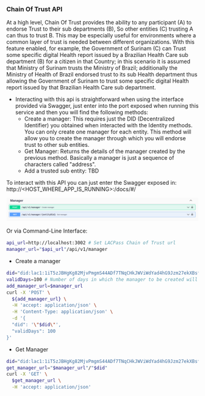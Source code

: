 ### Chain Of Trust API

At a high level, Chain Of Trust provides the ability to any participant (A) to endorse Trust to their sub departments (B), So other entities (C) trusting A can thus to trust B. This may be especially useful for environments where a common layer of trust is needed between different organizations. With this feature enabled, for example, the Government of Surinam (C) can Trust some specific digital Health report issued by a Brazilian Health Care sub department (B) for a citizen in that Country; in this scenario it is assumed that Ministry of Surinam trusts the Ministry of Brazil; additionally the Ministry of Health of Brazil endorsed trust to its sub Health department thus allowing the Government of Surinam to trust some specific digital Health report issued by that Brazilian Health Care sub department.

* Interacting with this api is straightforward when using the interface provided via Swagger, just enter into the port exposed when running this service
and then you will find the following methods:
  * Create a manager: This requires just the DID (Decentralized Identifier) you obtained when interacted with the Identity methods. You can only create one manager for each entity. This method will allow you to create the manager through which you will endorse trust to other sub entities.
  * Get Manager: Returns the details of the manager created by the previous method. Basically a manager is just a sequence of characters called "address".
  * Add a trusted sub entity: TBD

To interact with this API you can just enter the Swagger exposed in: http://<HOST_WHERE_APP_IS_RUNNING>:<PORT>/docs/#/

<img src="../img/CoT-API.png" width="1100">

Or via Command-Line Interface:

```sh
api_url=http://localhost:3002 # Set LACPass Chain of Trust url
manager_url="$api_url"/api/v1/manager
```

* Create a manager

```sh
did="did:lac1:1iT5zJBHgKg82MjvPmgmS44ADf7TNqCHkJWViWdYad4hG9Jzm27ekXBsfMMg58GojJ24" # Replace this. Main Entity Did
validDays=100 # Number of days in which the manager to be created will be considered valid
add_manager_url=$manager_url
curl -X 'POST' \
  ${add_manager_url} \
  -H 'accept: application/json' \
  -H 'Content-Type: application/json' \
  -d '{
  "did": '\"$did\"',
  "validDays": 100
}'
```

* Get Manager

```sh
did="did:lac1:1iT5zJBHgKg82MjvPmgmS44ADf7TNqCHkJWViWdYad4hG9Jzm27ekXBsfMMg58GojJ24" # Replace this. Main Entity Did
get_manager_url="$manager_url"/"$did"
curl -X 'GET' \
  $get_manager_url \
  -H 'accept: application/json'
```